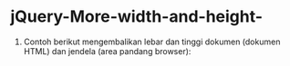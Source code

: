 # jQuery-More-width-and-height-

1. Contoh berikut mengembalikan lebar dan tinggi dokumen (dokumen HTML) dan jendela (area pandang browser):
